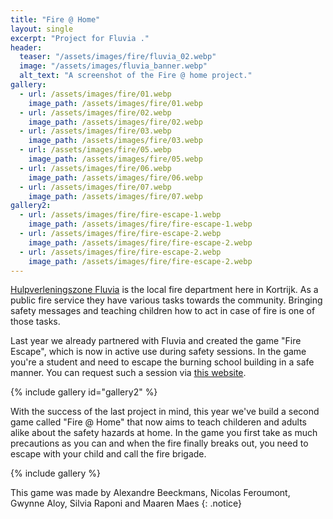 ```yaml
---
title: "Fire @ Home"
layout: single
excerpt: "Project for Fluvia ."
header:
  teaser: "/assets/images/fire/fluvia_02.webp"
  image: "/assets/images/fluvia_banner.webp"
  alt_text: "A screenshot of the Fire @ home project."
gallery:
  - url: /assets/images/fire/01.webp
    image_path: /assets/images/fire/01.webp
  - url: /assets/images/fire/02.webp
    image_path: /assets/images/fire/02.webp
  - url: /assets/images/fire/03.webp
    image_path: /assets/images/fire/03.webp
  - url: /assets/images/fire/05.webp
    image_path: /assets/images/fire/05.webp
  - url: /assets/images/fire/06.webp
    image_path: /assets/images/fire/06.webp
  - url: /assets/images/fire/07.webp
    image_path: /assets/images/fire/07.webp
gallery2:
  - url: /assets/images/fire/fire-escape-1.webp
    image_path: /assets/images/fire/fire-escape-1.webp
  - url: /assets/images/fire/fire-escape-2.webp
    image_path: /assets/images/fire/fire-escape-2.webp
  - url: /assets/images/fire/fire-escape-2.webp
    image_path: /assets/images/fire/fire-escape-2.webp
---
```


[Hulpverleningszone Fluvia](https://www.hvzfluvia.be/) is the local fire department here in Kortrijk. As a public fire service they have various tasks towards the community. Bringing safety messages and teaching children how to act in case of fire is one of those tasks.

Last year we already partnered with Fluvia and created the game "Fire Escape", which is now in active use during safety sessions. In the game you're a student and need to escape the burning school building in a safe manner. You can request such a session via [this website](https://www.fire-escape.be/).

{% include gallery id="gallery2" %}

With the success of the last project in mind, this year we've build a second game called "Fire @ Home" that now aims to teach childeren and adults alike about the safety hazards at home. In the game you first take as much precautions as you can and when the fire finally breaks out, you need to escape with your child and call the fire brigade.

{% include gallery %}

This game was made by Alexandre Beeckmans, Nicolas Feroumont, Gwynne Aloy, Silvia Raponi and Maaren Maes
{: .notice}


